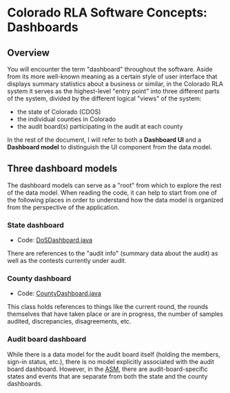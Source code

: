 # Colorado RLA Software Concepts: Dashboards

## Overview

You will encounter the term "dashboard" throughout the software. Aside from its
more well-known meaning as a certain style of user interface that displays
summary statistics about a business or similar, in the Colorado RLA system it
serves as the highest-level "entry point" into three different parts of the
system, divided by the different logical "views" of the system:

- the state of Colorado (CDOS)
- the individual counties in Colorado
- the audit board(s) participating in the audit at each county

In the rest of the document, I will refer to both a **Dashboard UI** and a
**Dashboard model** to distinguish the UI component from the data model.

## Three dashboard models

The dashboard models can serve as a "root" from which to explore the rest of the
data model. When reading the code, it can help to start from one of the
following places in order to understand how the data model is organized from the
perspective of the application.

### State dashboard

- Code: [DoSDashboard.java][dosdashboard-java]

There are references to the "audit info" (summary data about the audit) as well
as the contests currently under audit.

### County dashboard

- Code: [CountyDashboard.java][countydashboard-java]

This class holds references to things like the current round, the rounds
themselves that have taken place or are in progress, the number of samples
audited, discrepancies, disagreements, etc.

### Audit board dashboard

While there is a data model for the audit board itself (holding the members,
sign-in status, etc.), there is no model explicitly associated with the audit
board dashboard. However, in the [ASM][asm], there are audit-board-specific
states and events that are separate from both the state and the county
dashboards.

[asm]: asm.md
[countydashboard-java]: ../../server/eclipse-project/src/main/java/us/freeandfair/corla/model/CountyDashboard.java
[dosdashboard-java]: ../../server/eclipse-project/src/main/java/us/freeandfair/corla/model/DoSDashboard.java
